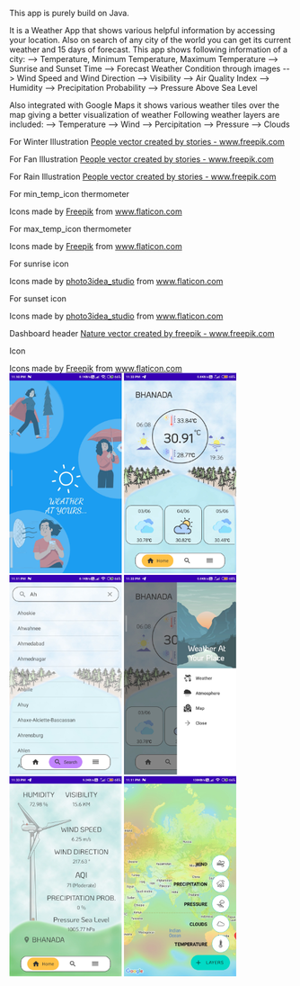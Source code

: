 This app is purely build on Java.

It is a Weather App that shows various helpful information by accessing your location.
Also on search of any city of the world you can get its current weather and 15 days of forecast.
This app shows following information of a city:
--> Temperature, Minimum Temperature, Maximum Temperature
--> Sunrise and Sunset Time
--> Forecast Weather Condition through images
--> Wind Speed and Wind Direction
--> Visibility
--> Air Quality Index
--> Humidity
--> Precipitation Probability
--> Pressure Above Sea Level

Also integrated with Google Maps it shows various weather tiles over the map giving a better visualization of weather
Following weather layers are included:
--> Temperature
--> Wind
--> Percipitation
--> Pressure
--> Clouds

For Winter Illustration
<a href='https://www.freepik.com/vectors/people'>People vector created by stories - www.freepik.com</a>

For Fan Illustration
<a href='https://www.freepik.com/vectors/people'>People vector created by stories - www.freepik.com</a>

For Rain Illustration
<a href='https://www.freepik.com/vectors/people'>People vector created by stories - www.freepik.com</a>

For min_temp_icon thermometer
<div>Icons made by <a href="https://www.freepik.com" title="Freepik">Freepik</a> from <a href="https://www.flaticon.com/" title="Flaticon">www.flaticon.com</a></div>

For max_temp_icon thermometer
<div>Icons made by <a href="https://www.freepik.com" title="Freepik">Freepik</a> from <a href="https://www.flaticon.com/" title="Flaticon">www.flaticon.com</a></div>

For sunrise icon
<div>Icons made by <a href="" title="photo3idea_studio">photo3idea_studio</a> from <a href="https://www.flaticon.com/" title="Flaticon">www.flaticon.com</a></div>

For sunset icon
<div>Icons made by <a href="" title="photo3idea_studio">photo3idea_studio</a> from <a href="https://www.flaticon.com/" title="Flaticon">www.flaticon.com</a></div>

Dashboard header
<a href='https://www.freepik.com/vectors/nature'>Nature vector created by freepik - www.freepik.com</a>

Icon
<div>Icons made by <a href="https://www.freepik.com" title="Freepik">Freepik</a> from <a href="https://www.flaticon.com/" title="Flaticon">www.flaticon.com</a></div>


<!DOCTYPE html>
<html>
<body>

<img src="https://github.com/Mohit-Kumar23/WeatherApplication/blob/main/screenshots_app/1_splashScreen.jpg" width="200">
<img src="https://github.com/Mohit-Kumar23/WeatherApplication/blob/main/screenshots_app/2_homeWeatherScreen.jpg" width="200">
<img src="https://github.com/Mohit-Kumar23/WeatherApplication/blob/main/screenshots_app/3_searchScreen.jpg" width="200">
<img src="https://github.com/Mohit-Kumar23/WeatherApplication/blob/main/screenshots_app/4_dashboard.jpg" width="200">
<img src="https://github.com/Mohit-Kumar23/WeatherApplication/blob/main/screenshots_app/5_atmosphereScreen.jpg" width="200">
<img src="https://github.com/Mohit-Kumar23/WeatherApplication/blob/main/screenshots_app/6_mapTilesScreen.jpg" width="200">

</body>
</html>

